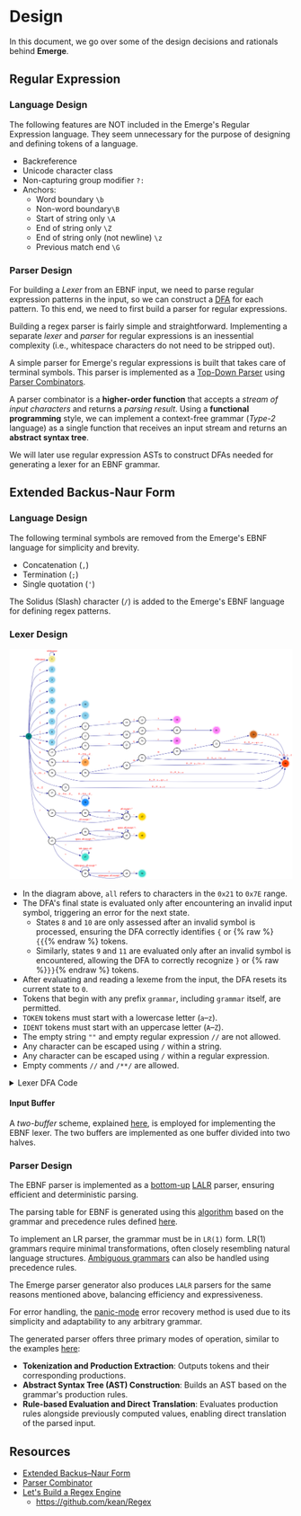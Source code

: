 # Design

In this document, we go over some of the design decisions and rationals behind **Emerge**.

## Regular Expression

### Language Design

The following features are NOT included in the Emerge's Regular Expression language.
They seem unnecessary for the purpose of designing and defining tokens of a language.

  - Backreference
  - Unicode character class
  - Non-capturing group modifier `?:`
  - Anchors:
      - Word boundary `\b`
      - Non-word boundary`\B`
      - Start of string only `\A`
      - End of string only `\Z`
      - End of string only (not newline) `\z`
      - Previous match end `\G`

### Parser Design

For building a *Lexer* from an EBNF input, we need to parse regular expression patterns in the input,
so we can construct a [DFA](https://en.wikipedia.org/wiki/Deterministic_finite_automaton) for each pattern.
To this end, we need to first build a parser for regular expressions.

Building a regex parser is fairly simple and straightforward.
Implementing a separate *lexer* and *parser* for regular expressions is an inessential complexity
(i.e., whitespace characters do not need to be stripped out).

A simple parser for Emerge's regular expressions is built that takes care of terminal symbols.
This parser is implemented as a [Top-Down Parser](https://en.wikipedia.org/wiki/Top-down_parsing)
using [Parser Combinators](https://en.wikipedia.org/wiki/Parser_combinator).

A parser combinator is a **higher-order function** that accepts a *stream of input characters* and returns a *parsing result*.
Using a **functional programming** style, we can implement a context-free grammar (*Type-2* language)
as a single function that receives an input stream and returns an **abstract syntax tree**.

We will later use regular expression ASTs to construct DFAs needed for generating a lexer for an EBNF grammar.

## Extended Backus-Naur Form

### Language Design

The following terminal symbols are removed from the Emerge's EBNF language for simplicity and brevity.

  - Concatenation (`,`)
  - Termination (`;`)
  - Single quotation (`'`)

The Solidus (Slash) character (`/`) is added to the Emerge's EBNF language for defining regex patterns.

### Lexer Design

![Lexer DFA](./lexer-dfa.png)

  - In the diagram above, `all` refers to characters in the `0x21` to `0x7E` range.
  - The DFA's final state is evaluated only after encountering an invalid input symbol,
    triggering an error for the next state.
    - States `8` and `10` are only assessed after an invalid symbol is processed,
      ensuring the DFA correctly identifies `{` or {% raw %}`{{`{% endraw %} tokens.
    - Similarly, states `9` and `11` are evaluated only after an invalid symbol is encountered,
      allowing the DFA to correctly recognize `}` or {% raw %}`}}`{% endraw %} tokens.
  - After evaluating and reading a lexeme from the input, the DFA resets its current state to `0`.
  - Tokens that begin with any prefix `grammar`, including `grammar` itself, are permitted.
  - `TOKEN` tokens must start with a lowercase letter (`a`–`z`).
  - `IDENT` tokens must start with an uppercase letter (`A`–`Z`).
  - The empty string `""` and empty regular expression `//` are not allowed.
  - Any character can be escaped using `/` within a string.
  - Any character can be escaped using `/` within a regular expression.
  - Empty comments `//` and `/**/` are allowed.

<details>
<summary>Lexer DFA Code</summary>

```go
package main

import (
	"fmt"

	. "github.com/moorara/algo/automata"
)

func main() {
	dfa := NewDFA(0, States{
		1, 2,
		3, 4, 5, 6, 7, 8, 9, 10, 11, 12, 13, 14, 15,
		17,
		22, 27, 31,
		38, 40, 42,
		46, 50,
		51, 54,
	})

	//====================< WHITESPACES >====================

	dfa.Add(0, '\t', 1)
	dfa.Add(0, ' ', 1)

	dfa.Add(1, '\t', 1)
	dfa.Add(1, ' ', 1)

	//====================< NEWLINES >====================

	dfa.Add(0, '\n', 2)
	dfa.Add(0, '\r', 2)

	dfa.Add(2, '\n', 2)
	dfa.Add(2, '\r', 2)

	//====================< MISC TOKENS >====================

	dfa.Add(0, '=', 3)
	dfa.Add(0, ';', 4)
	dfa.Add(0, '|', 5)
	dfa.Add(0, '(', 6)
	dfa.Add(0, ')', 7)
	dfa.Add(0, '[', 8)
	dfa.Add(0, ']', 9)
	dfa.Add(0, '{', 10)
	dfa.Add(0, '}', 11)
	dfa.Add(10, '{', 12)
	dfa.Add(11, '}', 13)
	dfa.Add(0, '<', 14)
	dfa.Add(0, '>', 15)

	//====================< PREDEF >====================

	dfa.Add(0, '$', 16)

	for _, r := range []rune("0123456789ABCDEFGHIJKLMNOPQRSTUVWXYZ_") {
		if 'A' <= r && r <= 'Z' {
			dfa.Add(16, Symbol(r), 17)
		}

		dfa.Add(17, Symbol(r), 17)
	}

	//====================< ASSOCIATIVITY TOKENS >====================

	dfa.Add(0, '@', 18)

	dfa.Add(18, 'l', 19)
	dfa.Add(19, 'e', 20)
	dfa.Add(20, 'f', 21)
	dfa.Add(21, 't', 22)

	dfa.Add(18, 'r', 23)
	dfa.Add(23, 'i', 24)
	dfa.Add(24, 'g', 25)
	dfa.Add(25, 'h', 26)
	dfa.Add(26, 't', 27)

	dfa.Add(18, 'n', 28)
	dfa.Add(28, 'o', 29)
	dfa.Add(29, 'n', 30)
	dfa.Add(30, 'e', 31)

	//====================< GRAMMER, IDENT >====================

	dfa.Add(0, 'g', 32)
	dfa.Add(32, 'r', 33)
	dfa.Add(33, 'a', 34)
	dfa.Add(34, 'm', 35)
	dfa.Add(35, 'm', 36)
	dfa.Add(36, 'a', 37)
	dfa.Add(37, 'r', 38)

	for _, r := range []rune("0123456789_abcdefghijklmnopqrstuvwxyz") {
		if 'a' <= r && r != 'g' {
			dfa.Add(0, Symbol(r), 39)
		}

		if r != 'r' {
			dfa.Add(32, Symbol(r), 40)
			dfa.Add(37, Symbol(r), 40)
		}

		if r != 'a' {
			dfa.Add(33, Symbol(r), 40)
			dfa.Add(36, Symbol(r), 40)
		}

		if r != 'm' {
			dfa.Add(34, Symbol(r), 40)
			dfa.Add(35, Symbol(r), 40)
		}

		dfa.Add(38, Symbol(r), 40)
		dfa.Add(39, Symbol(r), 40)
		dfa.Add(40, Symbol(r), 40)
	}

	//====================< TOKEN >====================

	for _, r := range []rune("0123456789ABCDEFGHIJKLMNOPQRSTUVWXYZ_") {
		if 'A' <= r && r <= 'Z' {
			dfa.Add(0, Symbol(r), 41)
		}

		dfa.Add(41, Symbol(r), 42)
		dfa.Add(42, Symbol(r), 42)
	}

	//====================< STRING >====================

	dfa.Add(0, '"', 43)
	dfa.Add(43, '\\', 44)

	for r := 0x21; r <= 0x7E; r++ {
		dfa.Add(44, Symbol(r), 45)

		if r != '"' && r != '\\' {
			dfa.Add(43, Symbol(r), 45)
			dfa.Add(45, Symbol(r), 45)
		}
	}

	dfa.Add(45, '\\', 44)
	dfa.Add(45, '"', 46)

	//====================< REGEX >====================

	dfa.Add(0, '/', 47)
	dfa.Add(47, '\\', 48)

	for r := 0x20; r <= 0x7E; r++ {
		dfa.Add(48, Symbol(r), 49)

		if r != '/' && r != '\\' && r != '*' {
			dfa.Add(47, Symbol(r), 49)
		}

		if r != '/' && r != '\\' {
			dfa.Add(49, Symbol(r), 49)
		}
	}

	dfa.Add(49, '\\', 48)
	dfa.Add(49, '/', 50)

	//====================< SINGLE-LINE COMMENT >====================

	dfa.Add(47, '/', 51)

	dfa.Add(51, '\t', 51)
	for r := 0x20; r <= 0x7E; r++ {
		dfa.Add(51, Symbol(r), 51)
	}

	//====================< MULTI-LINE COMMENT >====================

	dfa.Add(47, '*', 52)

	for _, r := range []rune("\t\n\r") {
		dfa.Add(52, Symbol(r), 52)
		dfa.Add(53, Symbol(r), 52)
	}

	for r := 0x20; r <= 0x7E; r++ {
		if r != '*' {
			dfa.Add(52, Symbol(r), 52)
		}

		if r != '/' {
			dfa.Add(53, Symbol(r), 52)
		}
	}

	dfa.Add(52, '*', 53)
	dfa.Add(53, '/', 54)

	//====================< END >====================

	fmt.Println(dfa.DOT())
}
```

```dot
digraph "Lexer DFA" {
  rankdir=LR;
  concentrate=false;

  node [style=bold];
  edge [color=darkblue fontcolor=red]

  start [style=invis];
  0  [label="0", shape=circle style=filled color=teal];
  1  [label="1", shape=doublecircle style=filled color=khaki];
  2  [label="2", shape=doublecircle style=filled color=khaki];
  3  [label="3", shape=doublecircle style=filled color=skyblue];
  4  [label="4", shape=doublecircle style=filled color=skyblue];
  5  [label="5", shape=doublecircle style=filled color=skyblue];
  6  [label="6", shape=doublecircle style=filled color=skyblue];
  7  [label="7", shape=doublecircle style=filled color=skyblue];
  8  [label="8", shape=doublecircle style=filled color=skyblue];
  9  [label="9", shape=doublecircle style=filled color=skyblue];
  10 [label="10", shape=doublecircle style=filled color=skyblue];
  11 [label="11", shape=doublecircle style=filled color=skyblue];
  12 [label="12", shape=doublecircle style=filled color=skyblue];
  13 [label="13", shape=doublecircle style=filled color=skyblue];
  14 [label="14", shape=doublecircle style=filled color=skyblue];
  15 [label="15", shape=doublecircle style=filled color=skyblue];
  16 [label="16", shape=circle];
  17 [label="17", shape=doublecircle style=filled color=tan1];
  18 [label="18", shape=circle];
  19 [label="19", shape=circle];
  20 [label="20", shape=circle];
  21 [label="21", shape=circle];
  22 [label="22", shape=doublecircle style=filled color=orchid1];
  23 [label="23", shape=circle];
  24 [label="24", shape=circle];
  25 [label="25", shape=circle];
  26 [label="26", shape=circle];
  27 [label="27", shape=doublecircle style=filled color=orchid1];
  28 [label="28", shape=circle];
  29 [label="29", shape=circle];
  30 [label="30", shape=circle];
  31 [label="31", shape=doublecircle style=filled color=orchid1];
  32 [label="32", shape=circle];
  33 [label="33", shape=circle];
  34 [label="34", shape=circle];
  35 [label="35", shape=circle];
  36 [label="36", shape=circle];
  37 [label="37", shape=circle];
  38 [label="38", shape=doublecircle style=filled color=chocolate];
  39 [label="39", shape=circle];
  40 [label="40", shape=doublecircle style=filled color=orangered];
  41 [label="41", shape=circle];
  42 [label="42", shape=doublecircle style=filled color=dodgerblue];
  43 [label="43", shape=circle];
  44 [label="44", shape=circle];
  45 [label="45", shape=circle];
  46 [label="46", shape=doublecircle style=filled color=gold];
  47 [label="47", shape=circle];
  48 [label="48", shape=circle];
  49 [label="49", shape=circle];
  50 [label="50", shape=doublecircle style=filled color=gold];
  51 [label="51", shape=doublecircle style=filled color=turquoise];
  52 [label="52", shape=circle];
  53 [label="53", shape=circle];
  54 [label="54", shape=doublecircle style=filled color=turquoise];

  start -> 0 [];

  0 -> 1   [label="\\t space"];
  0 -> 2   [label="\\n \\r"];
  0 -> 3   [label="="];
  0 -> 4   [label=";"];
  0 -> 5   [label="|"];
  0 -> 6   [label="("];
  0 -> 7   [label=")"];
  0 -> 8   [label="["];
  0 -> 9   [label="]"];
  0 -> 10  [label="{"];
  0 -> 11  [label="}"];
  0 -> 14  [label="<"];
  0 -> 15  [label=">"];
  0 -> 16  [label="$"];
  0 -> 18  [label="@"];
  0 -> 32  [label="g"];
  0 -> 39  [label="a ... f h ... z"];
  0 -> 41  [label="A ... Z"];
  0 -> 43  [label="\""];
  0 -> 47  [label="/"];
  1 -> 1   [label="\\t space"];
  2 -> 2   [label="\\n \\r"];
  10 -> 12 [label="{"];
  11 -> 13 [label="}"];
  16 -> 17 [label="A ... Z"];
  17 -> 17 [label="0 ... 9 A ... Z _"];
  18 -> 19 [label="l"];
  18 -> 23 [label="r"];
  18 -> 28 [label="n"];
  19 -> 20 [label="e"];
  20 -> 21 [label="f"];
  21 -> 22 [label="t"];
  23 -> 24 [label="i"];
  24 -> 25 [label="g"];
  25 -> 26 [label="h"];
  26 -> 27 [label="t"];
  28 -> 29 [label="o"];
  29 -> 30 [label="n"];
  30 -> 31 [label="e"];
  32 -> 33 [label="r"];
  32 -> 40 [label="0 ... 9 _ a ... q s ... z"];
  33 -> 34 [label="a"];
  33 -> 40 [label="0 ... 9 _ b ... z"];
  34 -> 35 [label="m"];
  34 -> 40 [label="0 ... 9 _ a ... l n ... z"];
  35 -> 36 [label="m"];
  35 -> 40 [label="0 ... 9 _ a ... l n ... z"];
  36 -> 37 [label="a"];
  36 -> 40 [label="0 ... 9 _ b ... z"];
  37 -> 38 [label="r"];
  37 -> 40 [label="0 ... 9 _ a ... q s ... z"];
  38 -> 40 [label="0 ... 9 _ a ... z"];
  39 -> 40 [label="0 ... 9 _ a ... z"];
  40 -> 40 [label="0 ... 9 _ a ... z"];
  41 -> 42 [label="0 ... 9 A ... Z _"];
  42 -> 42 [label="0 ... 9 A ... Z _"];
  43 -> 44 [label="\\"];
  43 -> 45 [label="all except \\ \""];
  44 -> 45 [label="all"];
  45 -> 44 [label="\\"];
  45 -> 45 [label="all except \\ \""];
  45 -> 46 [label="\""];
  47 -> 48 [label="\\"];
  47 -> 49 [label="space, all except / * \\"];
  47 -> 51 [label="/"];
  47 -> 52 [label="*"];
  48 -> 49 [label="space, all"];
  49 -> 48 [label="\\"];
  49 -> 49 [label="space, all except / \\"];
  49 -> 50 [label="/"];
  51 -> 51 [label="tab, space, all"];
  52 -> 52 [label="whitespace, newline, all except *"];
  52 -> 53 [label="*"];
  53 -> 52 [label="whitespace, newline, all except /"];
  53 -> 54 [label="/"];
}
```
</details>

#### Input Buffer

A *two-buffer* scheme, explained [here](./2-lexer_theory.md#input-buffering), is employed for implementing the EBNF lexer.
The two buffers are implemented as one buffer divided into two halves.

### Parser Design

The EBNF parser is implemented as a [bottom-up](./3-parser_theory.md#bottom-up-parsing)
[LALR](./3-parser_theory.md#lalr-parsers) parser, ensuring efficient and deterministic parsing.

The parsing table for EBNF is generated using this
[algorithm](https://pkg.go.dev/github.com/moorara/algo/parser/lr/lookahead#BuildParsingTable)
based on the grammar and precedence rules defined [here](./4-definitions.md#extended-backus-naur-form).

To implement an LR parser, the grammar must be in `LR(1)` form.
LR(1) grammars require minimal transformations, often closely resembling natural language structures.
[Ambiguous grammars](./3-parser_theory.md#ambiguous-grammars) can also be handled using precedence rules.

The Emerge parser generator also produces `LALR` parsers for the same reasons mentioned above,
balancing efficiency and expressiveness.

For error handling, the [panic-mode](./3-parser_theory.md#panic-mode-recovery) error recovery method is used
due to its simplicity and adaptability to any arbitrary grammar.

The generated parser offers three primary modes of operation, similar to the examples
[here](https://pkg.go.dev/github.com/moorara/algo/parser/lr/lookahead#pkg-examples):

  - **Tokenization and Production Extraction**: Outputs tokens and their corresponding productions.
  - **Abstract Syntax Tree (AST) Construction**: Builds an AST based on the grammar's production rules.
  - **Rule-based Evaluation and Direct Translation**: Evaluates production rules
    alongside previously computed values, enabling direct translation of the parsed input.

## Resources

  - [Extended Backus–Naur Form](https://en.wikipedia.org/wiki/Extended_Backus%E2%80%93Naur_form)
  - [Parser Combinator](https://en.wikipedia.org/wiki/Parser_combinator)
  - [Let's Build a Regex Engine](https://kean.blog/post/lets-build-regex)
    - https://github.com/kean/Regex
